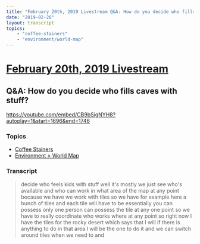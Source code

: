 ```yaml
---
title: "February 20th, 2019 Livestream Q&A: How do you decide who fills caves with stuff?"
date: "2019-02-20"
layout: transcript
topics:
    - "coffee-stainers"
    - "environment/world-map"
---
```

# [February 20th, 2019 Livestream](../2019-02-20.md)
## Q&A: How do you decide who fills caves with stuff?
https://youtube.com/embed/CB9bSigNYH8?autoplay=1&start=1696&end=1746

### Topics
* [Coffee Stainers](../topics/coffee-stainers.md)
* [Environment > World Map](../topics/environment/world-map.md)

### Transcript

> decide who feels kids with stuff well it's mostly we just see who's available and who can work in what area of the map at any point because we have we work with tiles so we have for example here a bunch of tiles and each tile will have to be essentially you can possess only one person can possess the tile at any one point so we have to really coordinate who works where at any point so right now I have the tiles for the rocky desert which says that I will if there is anything to do in that area I will be the one to do it and we can switch around tiles when we need to and
